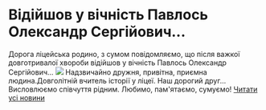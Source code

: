 # Відійшов у вічність Павлось Олександр Сергійович...
Дорога ліцейська родино, з сумом повідомляємо, що після важкої довготривалої хвороби відійшов у вічність Павлось Олександр Сергійович...
![](/images/відійшов-у-вічність-павлось-олександр-сергійович/історикос.jpg)
Надзвичайно дружня, привітна, приємна людина.Довголітній вчитель історії у ліцеї.
Наш дорогий друг...
Висловлюємо співчуття рідним.
Любимо, пам'ятаємо, сумуємо!
[Читати усі новини](/news)

